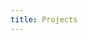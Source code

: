 ```yaml
---
title: Projects
---
```


<div class="loader"></div>

<div style="display:none;" class="content animate-bottom">

<div class = "row">
<div class="col s12">
<p class="flow-text">My projects are hosted on [GitHub](https://github.com/sidmishraw/).</p>
<p class="flow-text">I like to dabble in the following languages:</p>
</div>
</div>

<!--  Gitlang cards carousel will be rendered here -->
<div class = "row">
<div class="col s12">
<div id="languagesIDabbleIn" class="z-depth-3">
</div>
</div>
</div>
<!--  Gitlang cards carousel will be rendered here -->

<div class="row">
<div class="col s12">
<p class="flow-text">Following is a condensed list of all my projects. Feel free to browse them on [GitHub](https://github.com/sidmishraw/).</p>
</div>
</div>

<div class="row">
<div class="col s12">
<div id="projectsList">
</div>
</div>
</div>

<div class="row">
<div class="col s12">
<p class="flow-text">
You can get in touch with me through [email](mailto://sidmishraw@gmail.com).
</p>
</div>
</div>

</div>

<!-- Scripts for React.js components -->
<script src="/js/github-like.bundle.js"></script>
<script src="/js/gitlangcards.bundle.js"></script>
<script src="/js/projects.js"></script>
<!-- Scripts for React.js components -->